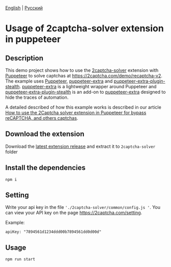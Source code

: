 [English](README.md) | [Русский](README.ru.md)
# Usage of 2captcha-solver extension in puppeteer

## Description

This demo project shows how to use the [2captcha-solver](https://chrome.google.com/webstore/detail/2captcha-solver-auto-reco/ifibfemgeogfhoebkmokieepdoobkbpo) extension with [Puppeteer](https://pptr.dev/) to solve captchas at https://2captcha.com/demo/recaptcha-v2.
The example uses [Puppeteer](https://pptr.dev/), [puppeteer-extra](https://www.npmjs.com/package/puppeteer-extra) and [puppeteer-extra-plugin-stealth](https://www.npmjs.com/package/puppeteer-extra-plugin-stealth). [puppeteer-extra](https://www.npmjs.com/package/puppeteer-extra) is a lightweight wrapper around Puppeteer and [puppeteer-extra-plugin-stealth](https://www.npmjs.com/package/puppeteer-extra-plugin-stealth) is an add-on to [puppeteer-extra](https://www.npmjs.com/package/puppeteer-extra) designed to hide the traces of automation.

A detailed described of how this example works is described in our article [How to use the 2Captcha solver extension in Puppeteer for bypass reCAPTCHA, and others captchas](https://2captcha.com/blog/how-to-use-2captcha-solver-extension-in-puppeteer).

## Download the extension

Download the [latest extension release](https://github.com/rucaptcha/2captcha-solver/releases/latest) and extract it to `2captcha-solver` folder

## Install the dependencies

`npm i`

## Setting
Write your api key in the file `'./2captcha-solver/common/config.js '`. You can view your API key on the page https://2captcha.com/setting.

Example:

`apiKey: "7894561d1234ddd00b7894561dd0d00d"`

## Usage

`npm run start`

